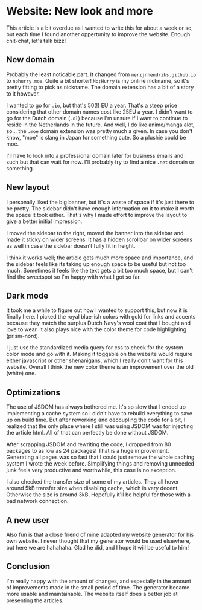 # Website: New look and more

This article is a bit overdue as I wanted to write this for about a week or so,
but each time I found another oppertunity to improve the website. Enough
chit-chat, let's talk bizz!

## New domain

Probably the least noticable part. It changed from `merijnhendriks.github.io`
to `nohurry.moe`. Quite a bit shorter! `No;Hurry` is my online nickname, so
it's pretty fitting to pick as nickname. The domain extension has a bit of a
story to it however.

I wanted to go for `.io`, but that's 50(!) EU a year. That's a steep price
considering that other domain names cost like 25EU a year. I didn't want to go
for the Dutch domain (`.nl`) because I'm unsure if I want to continue to reside
in the Netherlands in the future. And well, I do like anime/manga alot, so...
the `.moe` domain extension was pretty much a given. In case you don't know,
"moe" is slang in Japan for something cute. So a plushie could be moe.

I'll have to look into a professional domain later for business emails and such
but that can wait for now. I'll probably try to find a nice `.net` domain or
something.

## New layout

I personally liked the big banner, but it's a waste of space if it's just there
to be pretty. The sidebar didn't have enough information on it to make it worth
the space it took either. That's why I made effort to improve the layout to
give a better initial impression.

I moved the sidebar to the right, moved the banner into the sidebar and made it
sticky on wider screens. It has a hidden scrollbar on wider screens as well in
case the sidebar doesn't fully fit in height.

I think it works well; the article gets much more space and importance, and the
sidebar feels like its taking up enough space to be useful but not too much.
Sometimes it feels like the text gets a bit too much space, but I can't find
the sweetspot so I'm happy with what I got so far.

## Dark mode

It took me a while to figure out how I wanted to support this, but now it is
finally here. I picked the royal blue-ish colors with gold for links and
accents because they match the surplus Dutch Navy's wool coat that I bought and
love to wear. It also plays nice with the color theme for code highlighting
(prism-nord).

I just use the standardized media query for css to check for the system color
mode and go with it. Making it toggable on the website would require either
javascript or other shenanigans, which I really don't want for this website.
Overall I think the new color theme is an improvement over the old (white) one.

## Optimizations

The use of JSDOM has always bothered me. It's so slow that I ended up
implementing a cache system so I didn't have to rebuild everything to save up
on build time. But after reworking and decoupling the code for a bit, I
realized that the only place where I still was using JSDOM was for injecting
the article html. All of that can perfectly be done without JSDOM.

After scrapping JSDOM and rewriting the code, I dropped from 80 packages to as
low as 24 packages! That is a huge improvement. Generating all pages was so
fast that I could just remove the whole caching system I wrote the week before.
Simplifying things and removing unneeded junk feels very productive and
worthwhile, this case is no exception.

I also checked the transfer size of some of my articles. They all hover around
5kB transfer size when disabling cache, which is very decent. Otherwise the
size is around 3kB. Hopefully it'll be helpful for those with a bad network
connection.

## A new user

Also fun is that a close friend of mine adapted my website generator for his
own website. I never thought that my generator would be used elsewhere, but
here we are hahahaha. Glad he did, and I hope it will be useful to him!

## Conclusion

I'm really happy with the amount of changes, and especially in the amount of
improvements made in the small period of time. The generator became more usable
and maintainable. The website itself does a better job at presenting the
articles.
